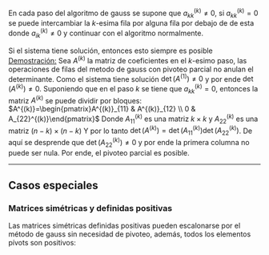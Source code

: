 En cada paso del algoritmo de gauss se supone que $a^{(k)}_{kk} \neq 0$, si $a^{(k)}_{kk}=0$ se puede intercambiar la $k$-esima fila por alguna fila por debajo de de esta donde $a^{(k)}_{ik} \neq 0$ y continuar con el algoritmo normalmente.

Si el sistema tiene solución, entonces esto siempre es posible
<u>Demostración:</u>
	Sea $A^{(k)}$ la matriz de coeficientes en el $k$-esimo paso, las operaciones de filas del metodo de gauss con pivoteo parcial no anulan el determinante. Como el sistema tiene solución $\det(A^{(1)})\neq 0$ y por ende $\det(A^{(k)})\neq 0$.
	Suponiendo que en el paso $k$ se tiene que $a^{(k)}_{kk}=0$, entonces la matriz $A^{(k)}$ se puede dividir por bloques:
	$A^{(k)}=\begin{pmatrix}A^{(k)}_{11} & A^{(k)}_{12} \\ 0 & A_{22}^{(k)}\end{pmatrix}$
	Donde $A^{(k)}_{11}$ es una matriz $k\times k$ y $A^{(k)}_{22}$ es una matriz $(n-k)\times(n-k)$
	Y por lo tanto $\det(A^{(k)})=\det(A^{(k)}_{11})\det(A^{(k)}_{22})$. De aquí se desprende que $\det(A_{22}^{(k)})\neq 0$ y por ende la primera columna no puede ser nula. Por ende, el pivoteo parcial es posible.

---
## Casos especiales
### Matrices simétricas y definidas positivas
Las matrices simétricas definidas positivas pueden escalonarse por el método de gauss sin necesidad de pivoteo, además, todos los elementos pívots son positivos:
